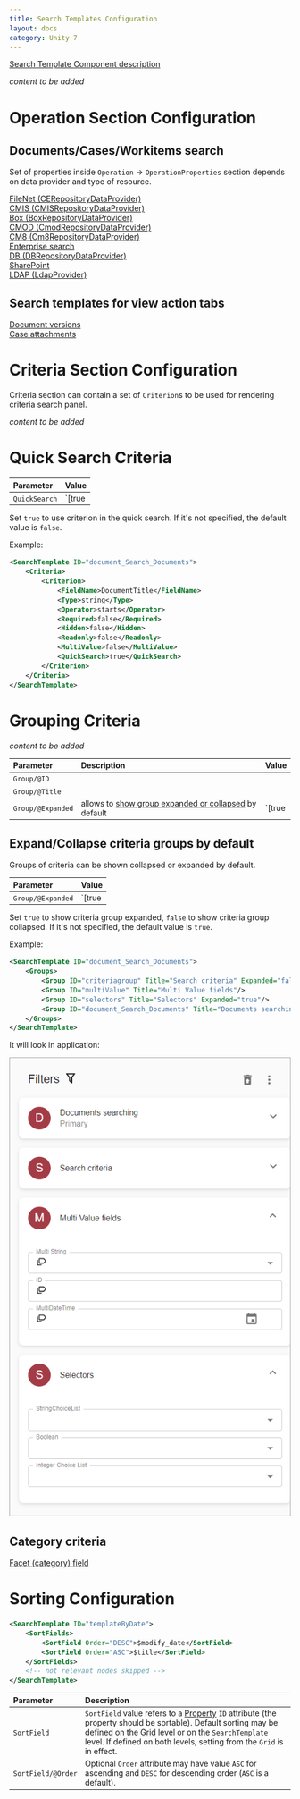 ```yaml
---
title: Search Templates Configuration
layout: docs
category: Unity 7
---
```

[Search Template Component description](../components/search-template.md)

*content to be added*
 
# Operation Section Configuration

## Documents/Cases/Workitems search

Set of properties inside `Operation` -> `OperationProperties` section depends on data provider and type of resource. 

[FileNet (CERepositoryDataProvider)](search-templates/filenet.md)  
[CMIS (CMISRepositoryDataProvider)](search-templates/cmis.md)  
[Box (BoxRepositoryDataProvider)](search-templates/box.md)  
[CMOD (CmodRepositoryDataProvider)](search-templates/cmod.md)  
[CM8 (Cm8RepositoryDataProvider)](search-templates/cm8.md)  
[Enterprise search](search-templates/enterprise-search.md)  
[DB (DBRepositoryDataProvider)](search-templates/db.md)  
[SharePoint](search-templates/sharepoint.md)  
[LDAP (LdapProvider)](search-templates/ldap.md)  

## Search templates for view action tabs

[Document versions](search-templates/document-versions.md)  
[Case attachments](search-templates/case-attachments.md)

# Criteria Section Configuration

Criteria section can contain a set of `Criterion`s to be used for rendering criteria search panel.

*content to be added*

# Quick Search Criteria

| Parameter | Value|
|:----------|:-----|
|`QuickSearch` |`[true|false]` |

Set `true` to use criterion in the quick search. If it's not specified, the default value is `false`.

Example:

```xml
<SearchTemplate ID="document_Search_Documents">
    <Criteria>
        <Criterion>
            <FieldName>DocumentTitle</FieldName>
            <Type>string</Type>
            <Operator>starts</Operator>
            <Required>false</Required>
            <Hidden>false</Hidden>
            <Readonly>false</Readonly>
            <MultiValue>false</MultiValue>
            <QuickSearch>true</QuickSearch>
        </Criterion>
    </Criteria>
</SearchTemplate>
```

# Grouping Criteria

*content to be added*

| Parameter | Description| Value|
|:----------|:-----------|:-----|
|`Group/@ID`| | |
|`Group/@Title`| | |
|`Group/@Expanded` | allows to [show group expanded or collapsed](search-templates.md#expandcollapse-criteria-groups-by-default) by default | `[true|false]` |

## Expand/Collapse criteria groups by default

Groups of criteria can be shown collapsed or expanded by default.

| Parameter | Value|
|:----------|:-----|
|`Group/@Expanded` |`[true|false]` |

Set `true` to show criteria group expanded, `false` to show criteria group collapsed. If it's not specified, the default value is `true`.

Example:

```xml
<SearchTemplate ID="document_Search_Documents">
    <Groups>
        <Group ID="criteriagroup" Title="Search criteria" Expanded="false"/>
        <Group ID="multiValue" Title="Multi Value fields"/>
        <Group ID="selectors" Title="Selectors" Expanded="true"/>
        <Group ID="document_Search_Documents" Title="Documents searching" Expanded="false"/>
    </Groups>
</SearchTemplate>
```
It will look in application:

![Filters](search-templates/images/filters.png)

## Category criteria 

[Facet (category) field](search-templates/facet-category-field.md)

# Sorting Configuration
```xml
<SearchTemplate ID="templateByDate">
    <SortFields>
        <SortField Order="DESC">$modify_date</SortField>
        <SortField Order="ASC">$title</SortField>
    </SortFields>
    <!-- not relevant nodes skipped -->
</SearchTemplate>
```

| Parameter           | Description |
|:--------------------|:------------|
| `SortField`           | `SortField` value refers to a [Property](tags-list/properties-tag.md) `ID` attribute (the property should be sortable).  Default sorting may be defined on the [Grid](../configuration/grids/multiple-column-sorting.md) level or on the `SearchTemplate` level. If defined on both levels, setting from the `Grid` is in effect.     |
| `SortField/@Order`  | Optional `Order` attribute may have value `ASC` for ascending and `DESC` for descending order (`ASC` is a default). |

